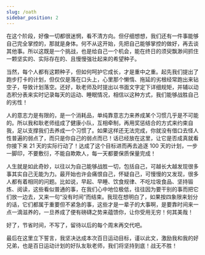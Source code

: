 ```yaml
---
slug: /oath
sidebar_position: 2
---
```


在这个阶段，好像一切都很迷惘，看不清方向。但仔细想想，我们还有一件事能够自己完全掌控的，那就是身体。何不从这开始，先把自己能够掌控的做好，再去谈其他事。所以这既是一个挑战，也是给自己一个机会，能在终日的须臾飘渺间抓住一颗坚实的、实际存在的、且慢慢强壮起来的希望种子。

当然，每个人都有这颗种子，但如何呵护它成长，才是重中之重。起先我们提出了跑步打卡的计划，但仅仅是落在口头上，心里那个懒惰、拖延的劣根经常跑出来钻空子，导致计划落空。还好，耿老师及时提出以书面文字定下详细规矩，并辅以动态积分表来实时记录每天的运动、睡眠情况，相信以这种方式，我们能够战胜自己的劣性！

人的意志力是有限的，是一个消耗品，单纯靠意志力来养成某个习惯几乎是不可能的。所以我和耿老师组成了健康小队，互相牵制，再用奖惩结合的方式来约束自我，足以支撑我们去养成一个习惯了。如果这样还无法完成，你就没有借口去怪人性普遍的弱点了，而只是你自己的弱点而已！话已经放在这里，让它是否成真就看你接下来 21 天的实际行动了！达成了这个目标进而再去追逐 100 天的计划，一步一脚印，不要敷衍，不能自欺欺人，每一天都要保质保量完成！

人生就是如此奇妙，以往以为自己能够战胜一切，包括自己，可越长大越发现很多事其实自己无能为力。最开始也许会痛恨自己，怀疑自己，可慢慢的又发现，很多人都有着相同的问题。比如说，早起、早睡、饮食规律、不吃垃圾食品、坚持锻炼、阅读，这些看似普通的事，在我们心中地位极低，往往因为要干别的事而把它们放一边去，又来一句“没有时间”而结束。我现在想明白了，如果按四象限来划分的话，它们都属于重要但不紧急的事，这些才是一辈子的大事啊，是要靠时间来一点一滴滋养的，一旦养成了便有磅礴之势来蕴馈你，让你受用无穷！何其美哉！

好了，节省时间，不写了，留待以后的每个周末再交代吧。

最后在这里立下誓言，我坚决达成本次百日运动目标，谨以此文，激励我和我的好兄弟，也是百日运动计划的好队友耿老师，我们将坚持到底！战无不胜！